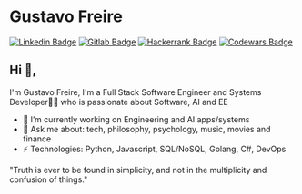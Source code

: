 # Gustavo Freire
[![Linkedin Badge](https://img.shields.io/badge/-gusfreire-blue?style=flat-square&logo=Linkedin&logoColor=white&link=https://www.linkedin.com/in/gusfreire/)](https://www.linkedin.com/in/gusfreire/)
[![Gitlab Badge](https://img.shields.io/badge/-g.freire-red?style=flat-square&logo=Gitlab&logoColor=red&link=https://gitlab.com/g.freire)](https://gitlab.com/g.freire)
[![Hackerrank Badge](https://img.shields.io/badge/-gustavomfreire-wh?style=flat-square&logo=HackerRank&logoColor=white&link=gustavomfreire)](https://www.hackerrank.com/gustavomfreire)
[![Codewars Badge](https://www.codewars.com/users/g-freire/badges/micro)](https://www.codewars.com/users/g-freire)

## Hi 👋, 
I'm Gustavo Freire, I'm a Full Stack Software Engineer and Systems Developer👨‍💻 who is passionate about Software, AI and EE

- 🔭 I’m currently working on Engineering and AI apps/systems
- 💬 Ask me about: tech, philosophy, psychology, music, movies and finance
- ⚡ Technologies: Python, Javascript, SQL/NoSQL, Golang, C#, DevOps

"Truth is ever to be found in simplicity, and not in the multiplicity and confusion of things."